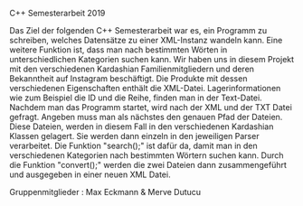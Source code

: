 C++ Semesterarbeit 2019

Das Ziel der folgenden C++ Semesterarbeit war es, ein Programm zu schreiben, welches Datensätze
zu einer XML-Instanz wandeln kann. Eine weitere Funktion ist,
dass man nach bestimmten Wörten in unterschiedlichen Kategorien suchen kann.
Wir haben uns in diesem Projekt mit den verschiedenen Kardashian Familienmitgliedern und deren Bekanntheit auf Instagram beschäftigt.
Die Produkte mit dessen verschiedenen Eigenschaften enthält die XML-Datei.
Lagerinformationen wie zum Beispiel die ID und die Reihe, finden man in der Text-Datei.
Nachdem man das Programm startet, wird nach der XML und der TXT Datei gefragt. Angeben muss man als nächstes den genauen Pfad der Dateien.
Diese Dateien, werden in diesem Fall in den verschiedenen Kardashian Klassen gelagert.
Sie werden dann einzeln in den jeweiligen Parser verarbeitet.
Die Funktion "search();" ist dafür da, damit man in den verschiedenen Kategorien nach bestimmten Wörtern suchen kann.
Durch die Funktion "convert();" werden die zwei Dateien dann zusammengeführt und ausgegeben in einer neuen XML Datei.

Gruppenmitglieder : Max Eckmann & Merve Dutucu




